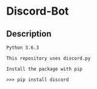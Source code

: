 # Discord-Bot

## Description
	
	Python 3.6.3

	This repository uses discord.py

	Install the package with pip

	>>> pip install discord
